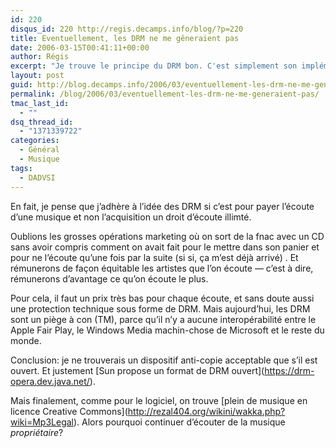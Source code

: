 ```yaml
---
id: 220
disqus_id: 220 http://regis.decamps.info/blog/?p=220
title: Eventuellement, les DRM ne me gêneraient pas
date: 2006-03-15T00:41:11+00:00
author: Régis
excerpt: "Je trouve le principe du DRM bon. C'est simplement son implémentation par Apple ou Microsoft qui me gêne."
layout: post
guid: http://blog.decamps.info/2006/03/eventuellement-les-drm-ne-me-generaient-pas/
permalink: /blog/2006/03/eventuellement-les-drm-ne-me-generaient-pas/
tmac_last_id:
  - ""
dsq_thread_id:
  - "1371339722"
categories:
  - Général
  - Musique
tags:
  - DADVSI
---
```

En fait, je pense que j’adhère à l’idée des DRM si c’est pour payer l’écoute d’une musique et non l’acquisition un droit d’écoute illimté. 

Oublions les grosses opérations marketing où on sort de la fnac avec un CD sans avoir compris comment on avait fait pour le mettre dans son panier et pour ne l’écoute qu’une fois par la suite (si si, ça m’est déjà arrivé) . Et rémunerons de façon équitable les artistes que l’on écoute &#8212; c’est à dire, rémunerons d’avantage ce qu’on écoute le plus.

Pour cela, il faut un prix très bas pour chaque écoute, et sans doute aussi une protection technique sous forme de DRM. Mais aujourd’hui, les DRM sont un piège à con (TM), parce qu’il n’y a aucune interopérabilité entre le Apple Fair Play, le Windows Media machin-chose de Microsoft et le reste du monde.

Conclusion: je ne trouverais un dispositif anti-copie acceptable que s’il est ouvert. Et justement \[Sun propose un format de DRM ouvert\](https://drm-opera.dev.java.net/).

Mais finalement, comme pour le logiciel, on trouve \[plein de musique en licence Creative Commons\](http://rezal404.org/wikini/wakka.php?wiki=Mp3Legal). Alors pourquoi continuer d’écouter de la musique _propriétaire_?
